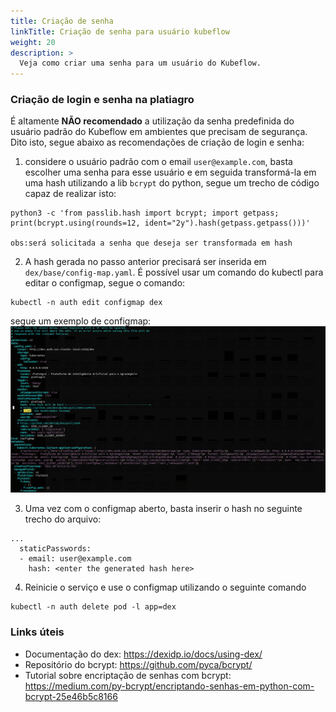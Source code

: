 ```yaml
---
title: Criação de senha
linkTitle: Criação de senha para usuário kubeflow
weight: 20
description: >
  Veja como criar uma senha para um usuário do Kubeflow.
---
```


### Criação de login e senha na platiagro

É altamente __NÃO recomendado__ a utilização da senha predefinida do usuário padrão do Kubeflow em ambientes que precisam de segurança. Dito isto, segue abaixo as recomendações de criação de login e senha: 

1. considere o usuário padrão com o email `user@example.com`, basta escolher uma senha para esse usuário e em seguida transformá-la em uma hash utilizando a lib `bcrypt` do python, segue um trecho de código capaz de realizar isto: 

```
python3 -c 'from passlib.hash import bcrypt; import getpass; print(bcrypt.using(rounds=12, ident="2y").hash(getpass.getpass()))'

obs:será solicitada a senha que deseja ser transformada em hash

```

2. A hash gerada no passo anterior precisará ser inserida em `dex/base/config-map.yaml`. É possível usar um comando do kubectl para editar o configmap, segue o comando: 

```
kubectl -n auth edit configmap dex

```
segue um exemplo de configmap: ![Config map file](/images/configmap.png)

3. Uma vez com o configmap aberto, basta inserir o hash no seguinte trecho do arquivo:

```
...
  staticPasswords:
  - email: user@example.com
    hash: <enter the generated hash here>

```  


4. Reinicie o serviço e use o configmap utilizando o seguinte comando
  
```
kubectl -n auth delete pod -l app=dex

``` 
### Links úteis
- Documentação do dex: https://dexidp.io/docs/using-dex/
- Repositório do bcrypt: https://github.com/pyca/bcrypt/ 
- Tutorial sobre encriptação de senhas com bcrypt: https://medium.com/py-bcrypt/encriptando-senhas-em-python-com-bcrypt-25e46b5c8166

